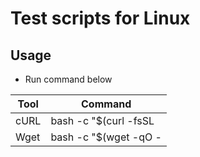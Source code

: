 # Test scripts for Linux

## Usage
- Run command below

|Tool|Command|
|---|---|
|cURL|bash -c "$(curl -fsSL |cURL|bash -c "$(curl -fsSL https://raw.githubusercontent.com/Wacky515/dotfiles/etc/test/make_dotfiles. &#124; bash)"| &#124; bash)"|
|Wget|bash -c "$(wget -qO - |cURL|bash -c "$(curl -fsSL https://raw.githubusercontent.com/Wacky515/dotfiles/etc/test/make_dotfiles. &#124; bash)"| &#124; bash)"|
